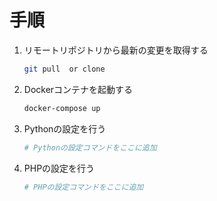 # 手順

1. リモートリポジトリから最新の変更を取得する
   ```bash
   git pull  or clone
   ```

2. Dockerコンテナを起動する
   ```bash
   docker-compose up
   ```

3. Pythonの設定を行う
   ```bash
   # Pythonの設定コマンドをここに追加
   ```

4. PHPの設定を行う
   ```bash
   # PHPの設定コマンドをここに追加
   ```
